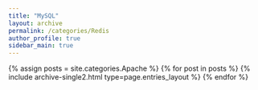 ```yaml
---
title: "MySQL"
layout: archive
permalink: /categories/Redis
author_profile: true
sidebar_main: true
---
```



{% assign posts = site.categories.Apache %}
{% for post in posts %} {% include archive-single2.html type=page.entries_layout %} {% endfor %}